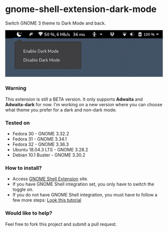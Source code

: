 # gnome-shell-extension-dark-mode
Switch GNOME 3 theme to Dark Mode and back.

![Example](https://github.com/lossurdo/gnome-shell-extension-dark-mode/blob/master/src/dark-mode-screenshot.png "Example")

### Warning
This extension is still a BETA version. It only supports **Adwaita** and **Adwaita-dark** for now. I'm working on a new version where you can choose what theme you prefer for a dark and non-dark mode.

### Tested on

* Fedora 30 - GNOME 3.32.2
* Fedora 31 - GNOME 3.34.1
* Fedora 32 - GNOME 3.36.3
* Ubuntu 18.04.3 LTS - GNOME 3.28.2
* Debian 10.1 Buster - GNOME 3.30.2

### How to install?

* Access [GNOME Shell Extension](https://extensions.gnome.org/extension/2314/dark-mode-switcher/) site.
* If you have GNOME Shell integration set, you only have to switch the toggle on.
* If you do not have GNOME Shell integration, you must have to follow a few more steps: [Look this tutorial](https://itsfoss.com/gnome-shell-extensions/)

### Would like to help?

Feel free to fork this project and submit a pull request.
